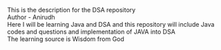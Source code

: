 This is the description for the DSA repository
<br>
Author - Anirudh
<br>
Here I will be learning Java and DSA and this repository will include Java codes and questions and implementation of JAVA into DSA
<br>
The learning source is Wisdom from God


